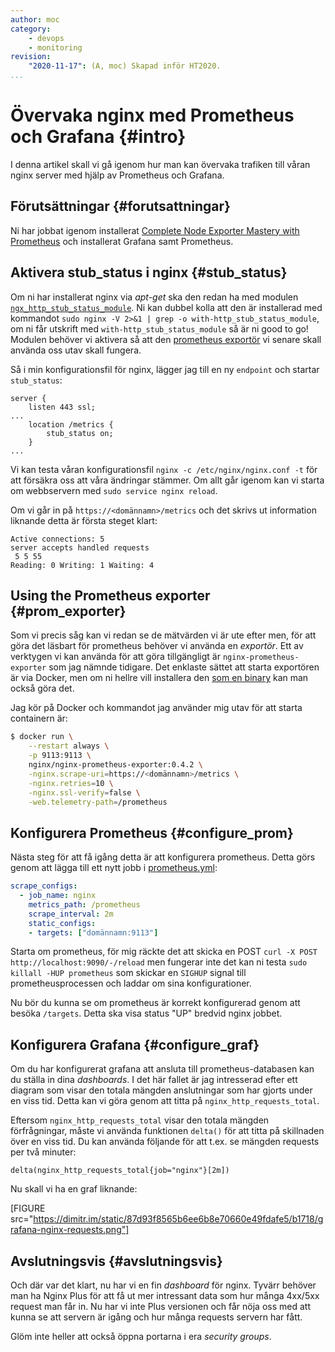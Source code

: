 ```yaml
---
author: moc 
category:
    - devops
    - monitoring
revision:
    "2020-11-17": (A, moc) Skapad inför HT2020.
...
```

Övervaka nginx med Prometheus och Grafana {#intro}
=====================================================

I denna artikel skall vi gå igenom hur man kan övervaka trafiken till våran nginx server med hjälp av Prometheus och Grafana.

<!--more-->

Förutsättningar {#forutsattningar}
-------------------------------------
Ni har jobbat igenom installerat [Complete Node Exporter Mastery with Prometheus](https://devconnected.com/complete-node-exporter-mastery-with-prometheus/) och installerat Grafana samt Prometheus.


Aktivera stub_status i nginx {#stub_status}
---------------------------------------------------------
Om ni har installerat nginx via *apt-get* ska den redan ha med modulen [`ngx_http_stub_status_module`](http://nginx.org/en/docs/http/ngx_http_stub_status_module.html). Ni kan dubbel kolla att den är installerad med kommandot `sudo nginx -V 2>&1 | grep -o with-http_stub_status_module`, om ni får utskrift med `with-http_stub_status_module` så är ni good to go! Modulen behöver vi aktivera så att den [prometheus exportör](https://github.com/nginxinc/nginx-prometheus-exporter) vi senare skall använda oss utav skall fungera.


Så i min konfigurationsfil för nginx, lägger jag till en ny `endpoint` och startar `stub_status`:

```
server {
    listen 443 ssl;
...
    location /metrics {
        stub_status on;
    }
...
```

Vi kan testa våran konfigurationsfil `nginx -c /etc/nginx/nginx.conf -t` för att försäkra oss att våra ändringar stämmer. Om allt går igenom kan vi starta om webbservern med `sudo service nginx reload`.


Om vi går in på `https://<domännamn>/metrics` och det skrivs ut information liknande detta är första steget klart:

```
Active connections: 5 
server accepts handled requests
 5 5 55 
Reading: 0 Writing: 1 Waiting: 4 
```


Using the Prometheus exporter {#prom_exporter}
---------------------------------------------------------
Som vi precis såg kan vi redan se de mätvärden vi är ute efter men, för att göra det läsbart för prometheus behöver vi använda en *exportör*. Ett av verktygen vi kan använda för att göra tillgängligt är `nginx-prometheus-exporter` som jag nämnde tidigare. Det enklaste sättet att starta exportören är via Docker, men om ni hellre vill installera den [som en binary](https://github.com/nginxinc/nginx-prometheus-exporter#running-the-exporter-binary) kan man också göra det.

Jag kör på Docker och kommandot jag använder mig utav för att starta containern är:

```bash
$ docker run \
    --restart always \
    -p 9113:9113 \
    nginx/nginx-prometheus-exporter:0.4.2 \
    -nginx.scrape-uri=https://<domännamn>/metrics \
    -nginx.retries=10 \
    -nginx.ssl-verify=false \
    -web.telemetry-path=/prometheus
```

Konfigurera Prometheus {#configure_prom}
---------------------------------------------------------
Nästa steg för att få igång detta är att konfigurera prometheus. Detta görs genom att lägga till ett nytt jobb i [prometheus.yml](https://devconnected.com/complete-node-exporter-mastery-with-prometheus/#b_Installing_Prometheus):

```yml
scrape_configs: 
  - job_name: nginx
    metrics_path: /prometheus
    scrape_interval: 2m
    static_configs: 
    - targets: ["domännamn:9113"]
```

Starta om prometheus, för mig räckte det att skicka en POST `curl -X POST http://localhost:9090/-/reload` men fungerar inte det kan ni testa `sudo killall -HUP prometheus` som skickar en `SIGHUP` signal till prometheusprocessen och laddar om sina konfigurationer.

Nu bör du kunna se om prometheus är korrekt konfigurerad genom att besöka `/targets`. Detta ska visa status "UP" bredvid nginx jobbet.


Konfigurera Grafana {#configure_graf}
---------------------------------------------------------
Om du har konfigurerat grafana att ansluta till prometheus-databasen kan du ställa in dina *dashboards*. I det här fallet är jag intresserad efter ett diagram som visar den totala mängden anslutningar som har gjorts under en viss tid. Detta kan vi göra genom att titta på `nginx_http_requests_total`.

Eftersom `nginx_http_requests_total` visar den totala mängden förfrågningar, måste vi använda funktionen `delta()` för att titta på skillnaden över en viss tid. Du kan använda följande för att t.ex. se mängden requests per två minuter:

```
delta(nginx_http_requests_total{job="nginx"}[2m])
```

Nu skall vi ha en graf liknande:

[FIGURE src="https://dimitr.im/static/87d93f8565b6ee6b8e70660e49fdafe5/b1718/grafana-nginx-requests.png"]


Avslutningsvis {#avslutningsvis}
-------------------------------------
Och där var det klart, nu har vi en fin *dashboard* för nginx. Tyvärr behöver man ha Nginx Plus för att få ut mer intressant data som hur många 4xx/5xx request man får in. Nu har vi inte Plus versionen och får nöja oss med att kunna se att servern är igång och hur många requests servern har fått.

Glöm inte heller att också öppna portarna i era *security groups*.